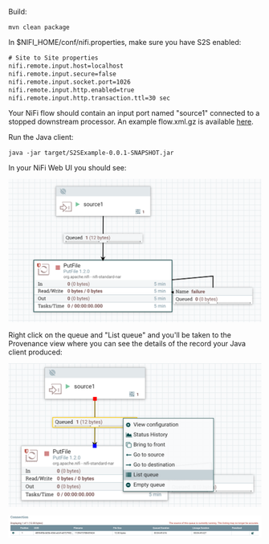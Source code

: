 Build:
```
mvn clean package
```

In $NIFI_HOME/conf/nifi.properties, make sure you have S2S enabled:
```
# Site to Site properties
nifi.remote.input.host=localhost
nifi.remote.input.secure=false
nifi.remote.input.socket.port=1026
nifi.remote.input.http.enabled=true
nifi.remote.input.http.transaction.ttl=30 sec
```

Your NiFi flow should contain an input port named "source1" connected to a stopped downstream processor. An example flow.xml.gz is available [here](flow.xml.gz).

Run the Java client:
```
java -jar target/S2SExample-0.0.1-SNAPSHOT.jar
```

In your NiFi Web UI you should see:

![S2SExample](/screenshots/S2SExample.png?raw=true)

Right click on the queue and "List queue" and you'll be taken to the Provenance view where you can see the details of the record your Java client produced:

![S2SExample](/screenshots/S2SExample-list-queue.png?raw=true)

![S2SExample](/screenshots/S2SExample-provenance.png?raw=true)
